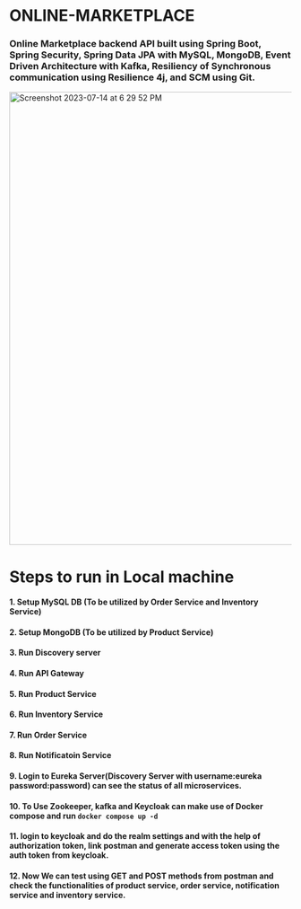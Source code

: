 # ONLINE-MARKETPLACE
### Online Marketplace backend API built using Spring Boot, Spring Security, Spring Data JPA with MySQL, MongoDB, Event Driven Architecture with Kafka, Resiliency of Synchronous communication using Resilience 4j, and SCM using Git. 

<img width="807" alt="Screenshot 2023-07-14 at 6 29 52 PM" src="https://github.com/amoghabn/online-marketplace/assets/112653296/4514a76b-8239-488c-a649-e1eea7965194">

# Steps to run in Local machine
#### 1. Setup MySQL DB (To be utilized by Order Service and Inventory Service)
#### 2. Setup MongoDB (To be utilized by Product Service)
#### 3. Run Discovery server
#### 4. Run API Gateway
#### 5. Run Product Service
#### 6. Run Inventory Service
#### 7. Run Order Service
#### 8. Run Notificatoin Service 
#### 9. Login to Eureka Server(Discovery Server with username:eureka password:password) can see the status of all microservices.
#### 10. To Use Zookeeper, kafka and Keycloak can make use of Docker compose and run `docker compose up -d`
#### 11. login to keycloak and do the realm settings and with the help of authorization token, link postman and generate access token using the auth token from keycloak. 
#### 12. Now We can test using GET and POST methods from postman and check the functionalities of product service, order service, notification service and inventory service.
